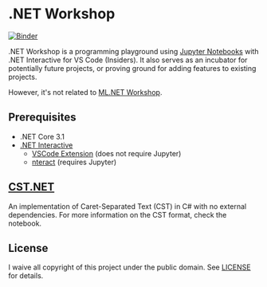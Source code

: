# .NET Workshop

[![Binder](https://mybinder.org/badge_logo.svg)](https://mybinder.org/v2/gh/dotnet/interactive/main?urlpath=lab)

.NET Workshop is a programming playground using [Jupyter Notebooks](https://jupyter.org/) with .NET Interactive for VS Code (Insiders). It also serves as an incubator for potentially future projects, or proving ground for adding features to existing projects.

However, it's not related to [ML.NET Workshop](https://github.com/tonytins/mlworkshop).

## Prerequisites

- .NET Core 3.1
- [.NET Interactive](https://github.com/dotnet/interactive/blob/main/README.md)
    - [VSCode Extension](https://marketplace.visualstudio.com/items?itemName=ms-dotnettools.dotnet-interactive-vscode) (does not require Jupyter)
    - [nteract](https://nteract.io/) (requires Jupyter)

## [CST.NET](./cst.ipynb)

An implementation of Caret-Separated Text (CST) in C# with no external dependencies. For more information on the CST format, check the notebook.

## License

I waive all copyright of this project under the public domain. See [LICENSE](LICENSE) for details.
